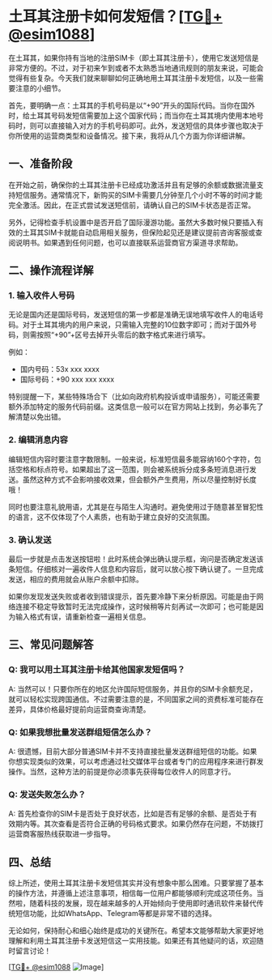 # 土耳其注册卡如何发短信？[[TG💪+ @esim1088](https://t.me/s/esim1088)]

在土耳其，如果你持有当地的注册SIM卡（即土耳其注册卡），使用它发送短信是非常方便的。不过，对于初来乍到或者不太熟悉当地通讯规则的朋友来说，可能会觉得有些复杂。今天我们就来聊聊如何正确地用土耳其注册卡发短信，以及一些需要注意的小细节。

首先，要明确一点：土耳其的手机号码是以“+90”开头的国际代码。当你在国外时，给土耳其号码发短信需要加上这个国家代码；而当你在土耳其境内使用本地号码时，则可以直接输入对方的手机号码即可。此外，发送短信的具体步骤也取决于你所使用的运营商类型和设备情况。接下来，我将从几个方面为你详细讲解。

## 一、准备阶段

在开始之前，确保你的土耳其注册卡已经成功激活并且有足够的余额或数据流量支持短信服务。通常情况下，新购买的SIM卡需要几分钟至几个小时不等的时间才能完全激活。因此，在正式尝试发送短信前，请确认自己的SIM卡状态是否正常。

另外，记得检查手机设置中是否开启了国际漫游功能。虽然大多数时候只要插入有效的土耳其SIM卡就能自动启用相关服务，但保险起见还是建议提前咨询客服或查阅说明书。如果遇到任何问题，也可以直接联系运营商官方渠道寻求帮助。

## 二、操作流程详解

### 1. 输入收件人号码

无论是国内还是国际号码，发送短信的第一步都是准确无误地填写收件人的电话号码。对于土耳其境内的用户来说，只需输入完整的10位数字即可；而对于国外号码，则需按照“+90”+区号去掉开头零后的数字格式来进行填写。

例如：
- 国内号码：53x xxx xxxx
- 国际号码：+90 xxx xxx xxxx

特别提醒一下，某些特殊场合下（比如向政府机构投诉或申请服务），可能还需要额外添加特定的服务代码前缀。这类信息一般可以在官方网站上找到，务必事先了解清楚以免出错。

### 2. 编辑消息内容

编辑短信内容时要注意字数限制。一般来说，标准短信最多能容纳160个字符，包括空格和标点符号。如果超出了这一范围，则会被系统拆分成多条短消息进行发送。虽然这种方式不会影响接收效果，但会额外产生费用，所以尽量控制好长度哦！

同时也要注意礼貌用语，尤其是在与陌生人沟通时。避免使用过于随意甚至冒犯性的语言，这不仅体现了个人素质，也有助于建立良好的交流氛围。

### 3. 确认发送

最后一步就是点击发送按钮啦！此时系统会弹出确认提示框，询问是否确定发送该条短信。仔细核对一遍收件人信息和内容后，就可以放心按下确认键了。一旦完成发送，相应的费用就会从账户余额中扣除。

如果你发现发送失败或者收到错误提示，首先要冷静下来分析原因。可能是由于网络连接不稳定导致暂时无法完成操作，这时候稍等片刻再试一次即可；也可能是因为输入格式有误，请重新检查一遍相关信息。

## 三、常见问题解答

### Q: 我可以用土耳其注册卡给其他国家发短信吗？
A: 当然可以！只要你所在的地区允许国际短信服务，并且你的SIM卡余额充足，就可以轻松实现跨国通信。不过需要注意的是，不同国家之间的资费标准可能存在差异，具体价格最好提前向运营商查询清楚。

### Q: 如果我想批量发送群组短信怎么办？
A: 很遗憾，目前大部分普通SIM卡并不支持直接批量发送群组短信的功能。如果你想实现类似的效果，可以考虑通过社交媒体平台或者专门的应用程序来进行群发操作。当然，这种方法的前提是你必须事先获得每位收件人的同意才行。

### Q: 发送失败怎么办？
A: 首先检查你的SIM卡是否处于良好状态，比如是否有足够的余额、是否处于有效期内等。其次查看是否符合正确的号码格式要求。如果仍然存在问题，不妨拨打运营商客服热线获取进一步指导。

## 四、总结

综上所述，使用土耳其注册卡发短信其实并没有想象中那么困难。只要掌握了基本的操作方法，并遵循上述注意事项，相信每一位用户都能够顺利完成这项任务。当然啦，随着科技的发展，现在越来越多的人开始倾向于使用即时通讯软件来替代传统短信功能，比如WhatsApp、Telegram等都是非常不错的选择。

无论如何，保持耐心和细心始终是成功的关键所在。希望本文能够帮助大家更好地理解和利用土耳其注册卡发送短信这一实用技能。如果还有其他疑问的话，欢迎随时留言讨论！

[[TG💪+ @esim1088](https://t.me/s/esim1088) ![Image](https://i.postimg.cc/4NQfJmqS/Snipaste-2025-05-13-00-14-12.png)]